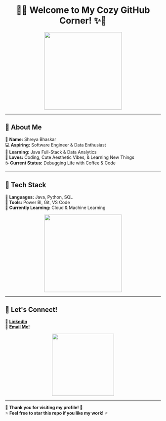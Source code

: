 <!-- Header with cute text -->
<h1 align="center">🌸✨ Welcome to My Cozy GitHub Corner! ✨🌸</h1>

<div align="center">
  <img src="https://media.giphy.com/media/YNyS0tdMDrIhi/giphy.gif" width="250px">
</div>

---

## 🩷 **About Me**  
🌼 **Name:** Shreya Bhaskar  
💻 **Aspiring:** Software Engineer & Data Enthusiast  
🎀 **Learning:** Java Full-Stack & Data Analytics  
📖 **Loves:** Coding, Cute Aesthetic Vibes, & Learning New Things  
☕ **Current Status:** Debugging Life with Coffee & Code  

---

## 🎀 **Tech Stack**  
🌟 **Languages:** Java, Python, SQL  
🌟 **Tools:** Power BI, Git, VS Code  
🌟 **Currently Learning:** Cloud & Machine Learning  

<div align="center">
  <img src="https://media.giphy.com/media/26FPGFjd6baRqa0lI/giphy.gif" width="250px">
</div>

---

## 💌 **Let's Connect!**  
🎀 [**LinkedIn**](https://www.linkedin.com/in/shreya-bhaskar-410264229/)  
💌 [**Email Me!**](mailto:shreyabhaskar1991@gmail.com)  

<div align="center">
  <img src="https://media.giphy.com/media/3oEduQAsYcJKQH2XsI/giphy.gif" width="200px">
</div>

---

🌸 **Thank you for visiting my profile!** 🌸  
⭐ **Feel free to star this repo if you like my work!** ⭐
